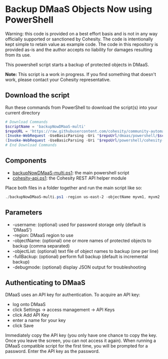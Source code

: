 # Backup DMaaS Objects Now using PowerShell

Warning: this code is provided on a best effort basis and is not in any way officially supported or sanctioned by Cohesity. The code is intentionally kept simple to retain value as example code. The code in this repository is provided as-is and the author accepts no liability for damages resulting from its use.

This powershell script starts a backup of protected objects in DMaaS.

**Note:** This script is a work in progress. If you find something that doesn't work, please contact your Cohesity representative.

## Download the script

Run these commands from PowerShell to download the script(s) into your current directory

```powershell
# Download Commands
$scriptName = 'backupNowDMaaS-multi'
$repoURL = 'https://raw.githubusercontent.com/cohesity/community-automation-samples/main'
(Invoke-WebRequest -UseBasicParsing -Uri "$repoUrl/dmaas/powershell/$scriptName/$scriptName.ps1").content | Out-File "$scriptName.ps1"; (Get-Content "$scriptName.ps1") | Set-Content "$scriptName.ps1"
(Invoke-WebRequest -UseBasicParsing -Uri "$repoUrl/powershell/cohesity-api/cohesity-api.ps1").content | Out-File cohesity-api.ps1; (Get-Content cohesity-api.ps1) | Set-Content cohesity-api.ps1
# End Download Commands
```

## Components

* [backupNowDMaaS-multi.ps1](https://raw.githubusercontent.com/cohesity/community-automation-samples/main/dmaas/powershell/backupNowDMaaS-multi/backupNowDMaaS-multi.ps1): the main powershell script
* [cohesity-api.ps1](https://raw.githubusercontent.com/cohesity/community-automation-samples/main/powershell/cohesity-api/cohesity-api.ps1): the Cohesity REST API helper module

Place both files in a folder together and run the main script like so:

```powershell
./backupNowDMaaS-multi.ps1 -region us-east-2 -objectName myvm1, myvm2
```

## Parameters

* -username: (optional) used for password storage only (default is 'DMaaS')
* -region: DMaaS region to use
* -objectName: (optional) one or more names of protected objects to backup (comma separated)
* -objectList: (optional) text file of object names to backup (one per line)
* -fullBackup: (optional) perform full backup (default is incremental backup)
* -debugmode: (optional) display JSON output for troubleshooting

## Authenticating to DMaaS

DMaaS uses an API key for authentication. To acquire an API key:

* log onto DMaaS
* click Settings -> access management -> API Keys
* click Add API Key
* enter a name for your key
* click Save

Immediately copy the API key (you only have one chance to copy the key. Once you leave the screen, you can not access it again). When running a DMaaS compatible script for the first time, you will be prompted for a password. Enter the API key as the password.
